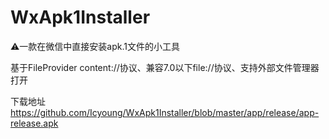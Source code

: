 # WxApk1Installer
⚠️一款在微信中直接安装apk.1文件的小工具

 基于FileProvider content://协议、兼容7.0以下file://协议、支持外部文件管理器打开
 
 下载地址 https://github.com/Icyoung/WxApk1Installer/blob/master/app/release/app-release.apk
